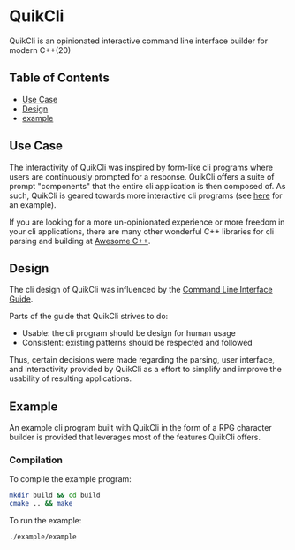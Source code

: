 # QuikCli
QuikCli is an opinionated interactive command line interface builder for modern C++(20)

## Table of Contents

- [Use Case](#use-case)
- [Design](#design)
- [example](#example)

## Use Case
The interactivity of QuikCli was inspired by form-like cli programs where users are continuously prompted for a response. QuikCli offers a suite of prompt "components" that the entire cli application is then composed of. As such, QuikCli is geared towards more interactive cli programs (see [here](#example) for an example).

If you are looking for a more un-opinionated experience or more freedom in your cli applications, there are many other wonderful C++ libraries for cli parsing and building at [Awesome C++](https://github.com/fffaraz/awesome-cpp?tab=readme-ov-file#cli).

## Design
The cli design of QuikCli was influenced by the [Command Line Interface Guide](https://clig.dev/).

Parts of the guide that QuikCli strives to do:
- Usable: the cli program should be design for human usage
- Consistent: existing patterns should be respected and followed
<!-- - Supportive: provide meaningful help, examples, and error text (i.e. autocomplete) -->
<!-- - Robust: tested for edge cases; gives assurance to users -->

Thus, certain decisions were made regarding the parsing, user interface, and interactivity provided by QuikCli as a effort to simplify and improve the usability of resulting applications.

## Example
An example cli program built with QuikCli in the form of a RPG character builder is provided that leverages most of the features QuikCli offers.

### Compilation
To compile the example program:

``` sh
mkdir build && cd build
cmake .. && make
```

To run the example:

``` sh
./example/example
```
